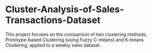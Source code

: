 # Cluster-Analysis-of-Sales-Transactions-Dataset
This project focuses on the comparison of two clustering methods, Prototype-based Clustering (using Fuzzy C-means) and K-means Clustering, applied to a weekly sales dataset.
